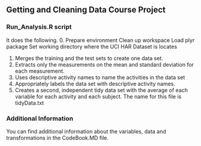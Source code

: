 
## Getting and Cleaning Data Course Project

### Run_Analysis.R script

It does the following. 
0. Prepare environment
   Clean up workspace 
   Load plyr package
   Set working directory where the UCI HAR Dataset is locates
1. Merges the training and the test sets to create one data set. 
2. Extracts only the measurements on the mean and standard deviation for each measurement. 
3. Uses descriptive activity names to name the activities in the data set 
4. Appropriately labels the data set with descriptive activity names. 
5. Creates a second, independent tidy data set with the average of each variable for each activity and each subject.
   The name for this file is tidyData.txt

### Additional Information

You can find additional information about the variables, data and transformations in the CodeBook.MD file.
